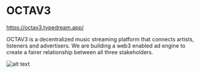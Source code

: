 # OCTAV3
https://octav3.typedream.app/

OCTAV3 is a decentralized music streaming platform that connects artists, listeners and advertisers. We are building a web3 enabled ad engine to create a fairer relationship between all three stakeholders.

![alt text](https://i.im.ge/2022/08/07/FWSYAh.Cover2.png)




